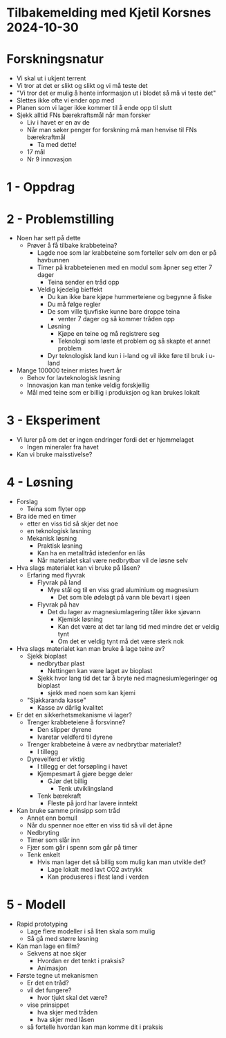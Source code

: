 # Tilbakemelding med Kjetil Korsnes 2024-10-30

# Forskningsnatur

* Vi skal ut i ukjent terrent
* Vi tror at det er slikt og slikt og vi må teste det
* "Vi tror det er mulig å hente informasjon ut i blodet så må vi teste det"
* Slettes ikke ofte vi ender opp med
* Planen som vi lager ikke kommer til å ende opp til slutt
* Sjekk alltid FNs bærekraftsmål når man forsker
	* Liv i havet er en av de
	* Når man søker penger for forskning må man henvise til FNs bærekraftmål
		* Ta med dette!
	* 17 mål
	* Nr 9 innovasjon

# 1 - Oppdrag

# 2 - Problemstilling

* Noen har sett på dette
	* Prøver å få tilbake krabbeteina?
		* Lagde noe som lar krabbeteine som forteller selv om den er på havbunnen
		* Timer på krabbeteienen med en modul som åpner seg etter 7 dager
			* Teina sender en tråd opp
		* Veldig kjedelig bieffekt
			* Du kan ikke bare kjøpe hummerteiene og begynne å fiske
			* Du må følge regler
			* De som ville tjuvfiske kunne bare droppe teina
				* venter 7 dager og så kommer tråden opp
			* Løsning
				* Kjøpe en teine og må registrere seg
				* Teknologi som løste et problem og så skapte et annet problem
			* Dyr teknologisk land kun i i-land og vil ikke føre til bruk i u-land
* Mange 100000 teiner mistes hvert år
	* Behov for lavteknologisk løsning
	* Innovasjon kan man tenke veldig forskjellig
	* Mål med teine som er billig i produksjon og kan brukes lokalt

# 3 - Eksperiment

* Vi lurer på om det er ingen endringer fordi det er hjemmelaget
	* Ingen mineraler fra havet
* Kan vi bruke maisstivelse?

# 4 - Løsning

* Forslag
	* Teina som flyter opp
* Bra ide med en timer
	* etter en viss tid så skjer det noe
	* en teknologisk løsning
	* Mekanisk løsning
		* Praktisk løsning
		* Kan ha en metalltråd istedenfor en lås
		* Når materialet skal være nedbrytbar vil de løsne selv
* Hva slags materialet kan vi bruke på låsen?
	* Erfaring med flyvrak
		* Flyvrak på land
			* Mye stål og til en viss grad aluminium og magnesium
				* Det som ble ødelagt på vann ble bevart i sjøen
		* Flyvrak på hav
			* Det du lager av magnesiumlagering tåler ikke sjøvann
				* Kjemisk løsning
				* Kan det være at det tar lang tid med mindre det er veldig tynt
				* Om det er veldig tynt må det være sterk nok
* Hva slags materialet kan man bruke å lage teine av?
	* Sjekk bioplast
		* nedbrytbar plast
			* Nettingen kan være laget av bioplast
		* Sjekk hvor lang tid det tar å bryte ned magnesiumlegeringer og bioplast
			* sjekk med noen som kan kjemi
	* "Sjakkaranda kasse"
		* Kasse av dårlig kvalitet
* Er det en sikkerhetsmekanisme vi lager?
	* Trenger krabbeteiene å forsvinne?
		* Den slipper dyrene
		* Ivaretar veldferd til dyrene
	* Trenger krabbeteine å være av nedbrytbar materialet?
		* I tillegg
	* Dyrevelferd er viktig
		* I tillegg er det forsøpling i havet
		* Kjempesmart å gjøre begge deler
			* GJør det billig
				* Tenk utviklingsland
		* Tenk bærekraft
			* Fleste på jord har lavere inntekt
* Kan bruke samme prinsipp som tråd
	* Annet enn bomull
	* Når du spenner noe etter en viss tid så vil det åpne
	* Nedbryting
	* Timer som slår inn
	* Fjær som går i spenn som går på timer
	* Tenk enkelt
		* Hvis man lager det så billig som mulig kan man utvikle det?
			* Lage lokalt med lavt CO2 avtrykk
			* Kan produseres i flest land i verden

# 5 - Modell

* Rapid prototyping
	* Lage flere modeller i så liten skala som mulig
	* Så gå med større løsning
* Kan man lage en film?
	* Sekvens at noe skjer
		* Hvordan er det tenkt i praksis?
		* Animasjon
* Første tegne ut mekanismen
	* Er det en tråd?
	* vil det fungere?
		* hvor tjukt skal det være?
	* vise prinsippet
		* hva skjer med tråden
		* hva skjer med låsen
	* så fortelle hvordan kan man komme dit i praksis
